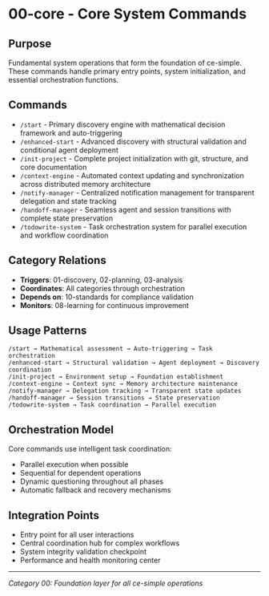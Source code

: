 # 00-core - Core System Commands

## Purpose
Fundamental system operations that form the foundation of ce-simple. These commands handle primary entry points, system initialization, and essential orchestration functions.

## Commands
- `/start` - Primary discovery engine with mathematical decision framework and auto-triggering
- `/enhanced-start` - Advanced discovery with structural validation and conditional agent deployment
- `/init-project` - Complete project initialization with git, structure, and core documentation
- `/context-engine` - Automated context updating and synchronization across distributed memory architecture
- `/notify-manager` - Centralized notification management for transparent delegation and state tracking
- `/handoff-manager` - Seamless agent and session transitions with complete state preservation
- `/todowrite-system` - Task orchestration system for parallel execution and workflow coordination

## Category Relations
- **Triggers**: 01-discovery, 02-planning, 03-analysis
- **Coordinates**: All categories through orchestration
- **Depends on**: 10-standards for compliance validation
- **Monitors**: 08-learning for continuous improvement

## Usage Patterns
```
/start → Mathematical assessment → Auto-triggering → Task orchestration
/enhanced-start → Structural validation → Agent deployment → Discovery coordination  
/init-project → Environment setup → Foundation establishment
/context-engine → Context sync → Memory architecture maintenance
/notify-manager → Delegation tracking → Transparent state updates
/handoff-manager → Session transitions → State preservation
/todowrite-system → Task coordination → Parallel execution
```

## Orchestration Model
Core commands use intelligent task coordination:
- Parallel execution when possible
- Sequential for dependent operations
- Dynamic questioning throughout all phases
- Automatic fallback and recovery mechanisms

## Integration Points
- Entry point for all user interactions
- Central coordination hub for complex workflows
- System integrity validation checkpoint
- Performance and health monitoring center

---
*Category 00: Foundation layer for all ce-simple operations*
